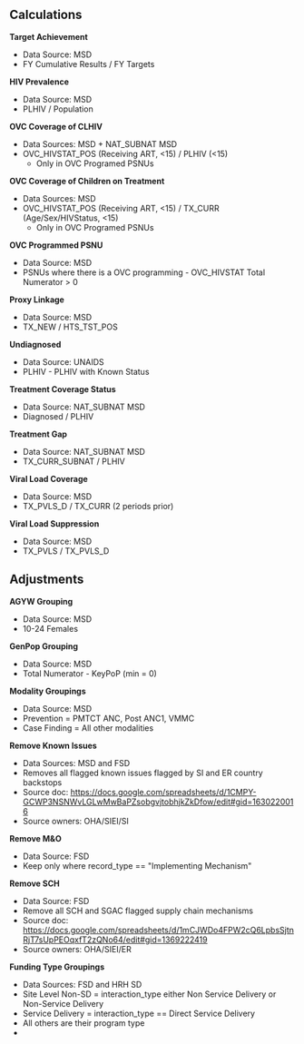 ## Calculations

**Target Achievement**
  - Data Source: MSD
  - FY Cumulative Results / FY Targets

**HIV Prevalence**
  - Data Source: MSD
  - PLHIV / Population

**OVC Coverage of CLHIV**
  - Data Sources: MSD + NAT_SUBNAT MSD
  - OVC_HIVSTAT_POS (Receiving ART, <15) / PLHIV (<15)
    - Only in OVC Programed PSNUs 
    
**OVC Coverage of Children on Treatment**
  - Data Sources: MSD
  - OVC_HIVSTAT_POS (Receiving ART, <15) / TX_CURR (Age/Sex/HIVStatus, <15)
    - Only in OVC Programed PSNUs 
    
**OVC Programmed PSNU**
  - Data Source: MSD
  - PSNUs where there is a OVC programming - OVC_HIVSTAT Total Numerator > 0
  
**Proxy Linkage**
  - Data Source: MSD
  - TX_NEW / HTS_TST_POS
  
**Undiagnosed**
  - Data Source: UNAIDS
  - PLHIV - PLHIV with Known Status

**Treatment Coverage Status**
  - Data Source: NAT_SUBNAT MSD
  - Diagnosed / PLHIV

**Treatment Gap**
  - Data Source: NAT_SUBNAT MSD
  - TX_CURR_SUBNAT / PLHIV

**Viral Load Coverage**
  - Data Source: MSD
  - TX_PVLS_D / TX_CURR (2 periods prior)
  
**Viral Load Suppression**
  - Data Source: MSD
  - TX_PVLS / TX_PVLS_D


## Adjustments

**AGYW Grouping**
  - Data Source: MSD
  - 10-24 Females 
  
**GenPop Grouping**
  - Data Source: MSD
  - Total Numerator - KeyPoP (min = 0)
  
**Modality Groupings**
  - Data Source: MSD
  - Prevention = PMTCT ANC, Post ANC1, VMMC
  - Case Finding = All other modalities
  
**Remove Known Issues**
  - Data Sources: MSD and FSD
  - Removes all flagged known issues flagged by SI and ER country backstops
  - Source doc: https://docs.google.com/spreadsheets/d/1CMPY-GCWP3NSNWvLGLwMwBaPZsobgvjtobhjkZkDfow/edit#gid=1630220016
  - Source owners: OHA/SIEI/SI
  
**Remove M&O**
  - Data Source: FSD
  - Keep only where record_type == "Implementing Mechanism"
  
**Remove SCH**
  - Data Source: FSD
  - Remove all SCH and SGAC flagged supply chain mechanisms
  - Source doc: https://docs.google.com/spreadsheets/d/1mCJWDo4FPW2cQ6LpbsSjtnRjT7sUpPEOqxfT2zQNo64/edit#gid=1369222419
  - Source owners: OHA/SIEI/ER
  
**Funding Type Groupings**
  - Data Sources: FSD and HRH SD
  - Site Level Non-SD = interaction_type either Non Service Delivery or Non-Service Delivery
  - Service Delivery = interaction_type == Direct Service Delivery
  - All others are their program type
  - 